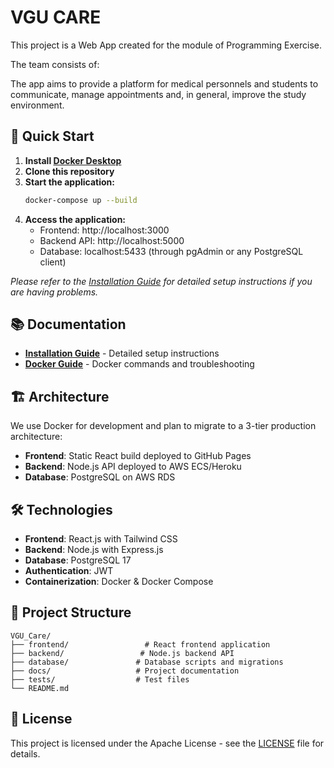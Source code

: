 # **VGU CARE**

This project is a Web App created for the module of Programming Exercise.

The team consists of:
<!-- BLANK -->

The app aims to provide a platform for medical personnels and students to communicate, manage appointments and, in general, improve the study environment.

## 🚀 Quick Start

1. **Install [Docker Desktop](https://www.docker.com/get-started)**
2. **Clone this repository**
3. **Start the application:**
   ```bash
   docker-compose up --build
   ```
4. **Access the application:**
   - Frontend: http://localhost:3000
   - Backend API: http://localhost:5000
   - Database: localhost:5433 (through pgAdmin or any PostgreSQL client)

*Please refer to the [Installation Guide](docs/Installation.md) for detailed setup instructions if you are having problems.*

## 📚 Documentation

- **[Installation Guide](docs/Installation.md)** - Detailed setup instructions
- **[Docker Guide](docs/Docker.md)** - Docker commands and troubleshooting

## 🏗️ Architecture

We use Docker for development and plan to migrate to a 3-tier production architecture:
- **Frontend**: Static React build deployed to GitHub Pages
- **Backend**: Node.js API deployed to AWS ECS/Heroku 
- **Database**: PostgreSQL on AWS RDS

## 🛠️ Technologies

- **Frontend**: React.js with Tailwind CSS
- **Backend**: Node.js with Express.js
- **Database**: PostgreSQL 17
- **Authentication**: JWT
- **Containerization**: Docker & Docker Compose

## 📁 Project Structure

```
VGU_Care/
├── frontend/                 # React frontend application
├── backend/                 # Node.js backend API
├── database/               # Database scripts and migrations
├── docs/                   # Project documentation
├── tests/                  # Test files
└── README.md
```

## 📄 License

This project is licensed under the Apache License - see the [LICENSE](LICENSE) file for details.
